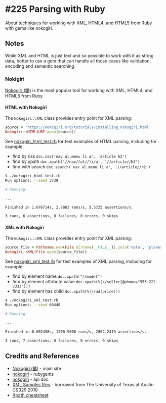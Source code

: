 # #225 Parsing with Ruby

About techniques for working with XML, HTML4, and HTML5 from Ruby with gems like nokogiri.

## Notes

While XML and HTML is just text and so possible to work with it as string data,
better to use a gem that can handle all those cases like validation, encoding and semantic searching.

### Nokigiri

[Nokogiri (鋸)](https://nokogiri.org/) is the most popular tool for working with XML, HTML4, and HTML5 from Ruby.

#### HTML with Nokogiri

The `Nokogiri::XML` class provides entry point for XML parsing:

```ruby
source = 'https://nokogiri.org/tutorials/installing_nokogiri.html'
Nokogiri::HTML(URI.open(source))
```

See [nokogiri_html_test.rb](./nokogiri_html_test.rb) for test examples of HTML parsing, including for example:

* find by css `doc.css('nav ul.menu li a', 'article h2')`
* find by xpath `doc.xpath('//nav//ul//li/a', '//article//h2')`
* find with search `doc.search('nav ul.menu li a', '//article//h2')`

```bash
$ ./nokogiri_html_test.rb
Run options: --seed 3738

# Running:

...

Finished in 1.076714s, 2.7863 runs/s, 5.5725 assertions/s.

3 runs, 6 assertions, 0 failures, 0 errors, 0 skips
```

#### XML with Nokogiri

The `Nokogiri::XML` class provides entry point for XML parsing:

```ruby
source_file = Pathname.new(File.dirname(__FILE__)).join('data', 'planes.xml')
Nokogiri::XML(File.open(source_file))
```

See [nokogiri_xml_test.rb](./nokogiri_html_test.rb) for test examples of XML parsing, including for example:

* find by element name `doc.xpath("//model")`
* find by element attribute value `doc.xpath(%(//seller[@phone="555-222-3333"]))`
* find by element has child `doc.xpath(%(//ad[price]))`

```bash
$ ./nokogiri_xml_test.rb
Run options: --seed 60440

# Running:

...

Finished in 0.002498s, 1200.9608 runs/s, 2802.2419 assertions/s.

3 runs, 7 assertions, 0 failures, 0 errors, 0 skips
```

## Credits and References

* [Nokogiri (鋸)](https://nokogiri.org/) - main site
* [nokogiri](https://rubygems.org/gems/nokogiri) - rubygems
* [nokogiri](https://nokogiri.org/rdoc/index.html) - api doc
* [XML Samples files](https://www.cs.utexas.edu/~mitra/csFall2010/cs329/lectures/xml.html) - borrowed from The University of Texas at Austin CS329 2010
* [Xpath cheatsheet](https://devhints.io/xpath)
